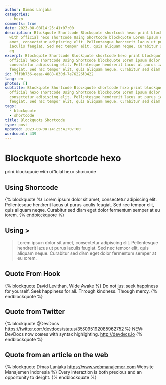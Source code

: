 ```yaml
---
author: Dimas Lanjaka
categories:
  - hexo
comments: true
date: 2023-08-08T14:25:41+07:00
description: Blockquote Shortcode Blockquote shortcode hexo print blockquote
  with official hexo shortcode Using Shortcode blockquote Lorem ipsum dolor sit
  amet, consectetur adipiscing elit. Pellentesque hendrerit lacus ut purus
  iaculis feugiat. Sed nec tempor elit, quis aliquam neque. Curabitur sed diam
  eg
excerpt: Blockquote Shortcode Blockquote shortcode hexo print blockquote with
  official hexo shortcode Using Shortcode blockquote Lorem ipsum dolor sit amet,
  consectetur adipiscing elit. Pellentesque hendrerit lacus ut purus iaculis
  feugiat. Sed nec tempor elit, quis aliquam neque. Curabitur sed diam eg
id: 7ff8b736-eeaa-4888-830d-7e76226f8422
lang: en
photos: []
subtitle: Blockquote Shortcode Blockquote shortcode hexo print blockquote with
  official hexo shortcode Using Shortcode blockquote Lorem ipsum dolor sit amet,
  consectetur adipiscing elit. Pellentesque hendrerit lacus ut purus iaculis
  feugiat. Sed nec tempor elit, quis aliquam neque. Curabitur sed diam eg
tags:
  - blockquote
  - shortcode
title: Blockquote Shortcode
type: post
updated: 2023-08-08T14:25:41+07:00
wordcount: 439
---
```


# Blockquote shortcode hexo
print blockquote with official hexo shortcode

## Using Shortcode
{% blockquote %}
Lorem ipsum dolor sit amet, consectetur adipiscing elit. Pellentesque hendrerit lacus ut purus iaculis feugiat. Sed nec tempor elit, quis aliquam neque. Curabitur sed diam eget dolor fermentum semper at eu lorem.
{% endblockquote %}

## Using >
> Lorem ipsum dolor sit amet, consectetur adipiscing elit. Pellentesque hendrerit lacus ut purus iaculis feugiat. Sed nec tempor elit, quis aliquam neque. Curabitur sed diam eget dolor fermentum semper at eu lorem.

## Quote From Hook
{% blockquote David Levithan, Wide Awake %}
Do not just seek happiness for yourself. Seek happiness for all. Through kindness. Through mercy.
{% endblockquote %}

## Quote from Twitter
{% blockquote @DevDocs https://twitter.com/devdocs/status/356095192085962752 %}
NEW: DevDocs now comes with syntax highlighting. http://devdocs.io
{% endblockquote %}

## Quote from an article on the web
{% blockquote Dimas Lanjaka https://www.webmanajemen.com Website Manajemen Indonesia %}
Every interaction is both precious and an opportunity to delight.
{% endblockquote %}